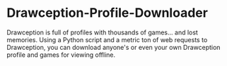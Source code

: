 # Drawception-Profile-Downloader
Drawception is full of profiles with thousands of games... and lost memories.
Using a Python script and a metric ton of web requests to Drawception, you can download anyone's or even your own Drawception profile and games for viewing offline.
